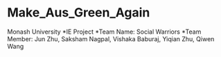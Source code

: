 # Make_Aus_Green_Again
Monash University
*IE Project
*Team Name: Social Warriors
*Team Member: Jun Zhu, Saksham Nagpal, Vishaka Baburaj, Yiqian Zhu, Qiwen Wang
